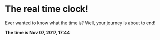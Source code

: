 # The real time clock!

Ever wanted to know what the time is? Well, your journey is about to end!

**The time is Nov 07, 2017, 17:44**